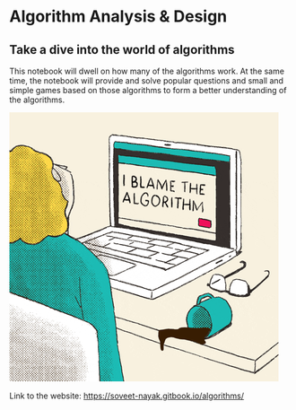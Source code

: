 # Algorithm Analysis & Design
## Take a dive into the world of algorithms

This notebook will dwell on how many of the algorithms work. At the same time, the notebook will provide and solve popular questions and small and simple games based on those algorithms to form a better understanding of the algorithms.

![](.gitbook/assets/algo.gif)

Link to the website: https://soveet-nayak.gitbook.io/algorithms/
